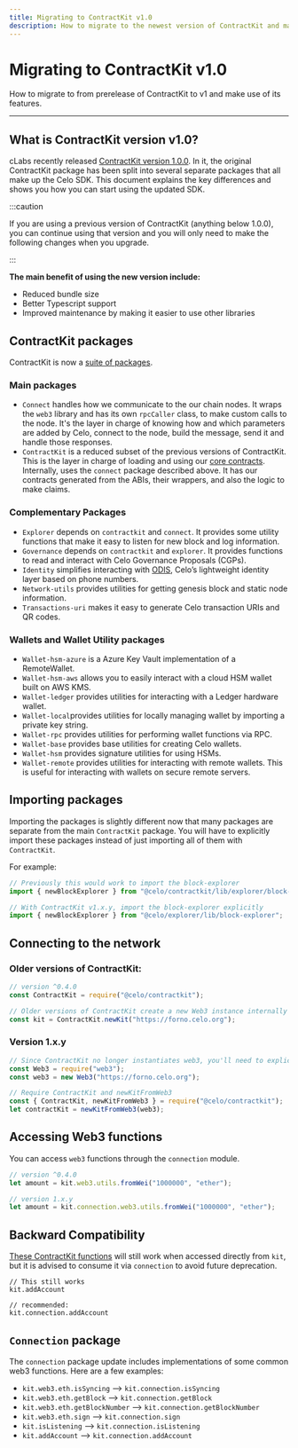 ```yaml
---
title: Migrating to ContractKit v1.0
description: How to migrate to the newest version of ContractKit and make use of its latest features.
---
```


# Migrating to ContractKit v1.0

How to migrate to from prerelease of ContractKit to v1 and make use of its features.

---

## What is ContractKit version v1.0?

cLabs recently released [ContractKit version 1.0.0](https://medium.com/celoorg/contractkit-1-0-0-9c0412462d45). In it, the original ContractKit package has been split into several separate packages that all make up the Celo SDK. This document explains the key differences and shows you how you can start using the updated SDK.

:::caution

If you are using a previous version of ContractKit (anything below 1.0.0), you can continue using that version and you will only need to make the following changes when you upgrade.

:::

**The main benefit of using the new version include:**

- Reduced bundle size
- Better Typescript support
- Improved maintenance by making it easier to use other libraries

## ContractKit packages

ContractKit is now a [suite of packages](https://github.com/celo-org/celo-monorepo/tree/master/packages/sdk).

### Main packages

- `Connect` handles how we communicate to the our chain nodes. It wraps the `web3` library and has its own `rpcCaller` class, to make custom calls to the node. It's the layer in charge of knowing how and which parameters are added by Celo, connect to the node, build the message, send it and handle those responses.
- `ContractKit` is a reduced subset of the previous versions of ContractKit. This is the layer in charge of loading and using our [core contracts](/developer/contractkit/contracts-wrappers-registry). Internally, uses the `connect` package described above. It has our contracts generated from the ABIs, their wrappers, and also the logic to make claims.

### Complementary Packages

- `Explorer` depends on `contractkit` and `connect`. It provides some utility functions that make it easy to listen for new block and log information.
- `Governance` depends on `contractkit` and `explorer`. It provides functions to read and interact with Celo Governance Proposals (CGPs).
- `Identity` simplifies interacting with [ODIS](/protocol/identity/odis), Celo’s lightweight identity layer based on phone numbers.
- `Network-utils` provides utilities for getting genesis block and static node information.
- `Transactions-uri` makes it easy to generate Celo transaction URIs and QR codes.

### Wallets and Wallet Utility packages

- `Wallet-hsm-azure` is a Azure Key Vault implementation of a RemoteWallet.
- `Wallet-hsm-aws` allows you to easily interact with a cloud HSM wallet built on AWS KMS.
- `Wallet-ledger` provides utilities for interacting with a Ledger hardware wallet.
- `Wallet-local`provides utilities for locally managing wallet by importing a private key string.
- `Wallet-rpc` provides utilities for performing wallet functions via RPC.
- `Wallet-base` provides base utilities for creating Celo wallets.
- `Wallet-hsm` provides signature utilities for using HSMs.
- `Wallet-remote` provides utilities for interacting with remote wallets. This is useful for interacting with wallets on secure remote servers.

## Importing packages

Importing the packages is slightly different now that many packages are separate from the main `ContractKit` package. You will have to explicitly import these packages instead of just importing all of them with `ContractKit`.

For example:

```javascript
// Previously this would work to import the block-explorer
import { newBlockExplorer } from "@celo/contractkit/lib/explorer/block-explorer";

// With ContractKit v1.x.y, import the block-explorer explicitly
import { newBlockExplorer } from "@celo/explorer/lib/block-explorer";
```

## Connecting to the network

### Older versions of ContractKit:

```javascript
// version ^0.4.0
const ContractKit = require("@celo/contractkit");

// Older versions of ContractKit create a new Web3 instance internally
const kit = ContractKit.newKit("https://forno.celo.org");
```

### Version 1.x.y

```javascript
// Since ContractKit no longer instantiates web3, you'll need to explicitly require it
const Web3 = require("web3");
const web3 = new Web3("https://forno.celo.org");

// Require ContractKit and newKitFromWeb3
const { ContractKit, newKitFromWeb3 } = require("@celo/contractkit");
let contractKit = newKitFromWeb3(web3);
```

## Accessing Web3 functions

You can access `web3` functions through the `connection` module.

```javascript
// version ^0.4.0
let amount = kit.web3.utils.fromWei("1000000", "ether");

// version 1.x.y
let amount = kit.connection.web3.utils.fromWei("1000000", "ether");
```

## Backward Compatibility

[These ContractKit functions](https://github.com/celo-org/celo-monorepo/blob/a7579fc9bdc0c1b4ce1d9fec702938accf82be2a/packages/sdk/contractkit/src/kit.ts#L278) will still work when accessed directly from `kit`, but it is advised to consume it via `connection` to avoid future deprecation.

```
// This still works
kit.addAccount

// recommended:
kit.connection.addAccount
```

## `Connection` package

The `connection` package update includes implementations of some common web3 functions. Here are a few examples:

- `kit.web3.eth.isSyncing` --> `kit.connection.isSyncing`
- `kit.web3.eth.getBlock` --> `kit.connection.getBlock`
- `kit.web3.eth.getBlockNumber` --> `kit.connection.getBlockNumber`
- `kit.web3.eth.sign` --> `kit.connection.sign`
- `kit.isListening` --> `kit.connection.isListening`
- `kit.addAccount` --> `kit.connection.addAccount`
